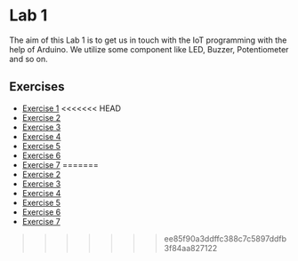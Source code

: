 
# Lab 1
The aim of this Lab 1 is to get us in touch with the IoT programming with the help of Arduino. We utilize some component 
like LED, Buzzer, Potentiometer and so on.
  
## Exercises
  - [Exercise 1](ex_1)
<<<<<<< HEAD
  - [Exercise 2](ex_2)
  - [Exercise 3](ex_3)
  - [Exercise 4](ex_4)
  - [Exercise 5](ex_5)
  - [Exercise 6](ex_6)
  - [Exercise 7](ex_7)
=======
  - [Exercise 2](ex2)
  - [Exercise 3](ex3)
  - [Exercise 4](ex4)
  - [Exercise 5](ex5)
  - [Exercise 6](ex6)
  - [Exercise 7](ex7)
>>>>>>> ee85f90a3ddffc388c7c5897ddfb3f84aa827122

  
